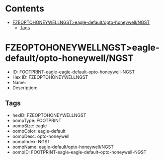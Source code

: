 



Contents
========

* [FZEOPTOHONEYWELLNGST>eagle-default/opto-honeywell/NGST](#fzeoptohoneywellngsteagle-defaultopto-honeywellngst)
	* [Tags](#tags)

# FZEOPTOHONEYWELLNGST>eagle-default/opto-honeywell/NGST

- ID: FOOTPRINT-eagle-eagle-default-opto-honeywell-NGST
- Hex ID: FZEOPTOHONEYWELLNGST
- Name: 
- Description: 

## Tags

- hexID: FZEOPTOHONEYWELLNGST
- oompType: FOOTPRINT
- oompSize: eagle
- oompColor: eagle-default
- oompDesc: opto-honeywell
- oompIndex: NGST
- oompName: eagle-default/opto-honeywell/NGST
- oompID: FOOTPRINT-eagle-eagle-default-opto-honeywell-NGST
